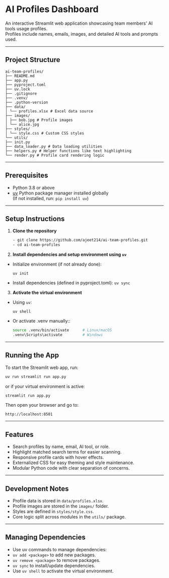 # AI Profiles Dashboard

An interactive Streamlit web application showcasing team members' AI tools usage profiles.  
Profiles include names, emails, images, and detailed AI tools and prompts used.

---
## Project Structure
```commandline
ai-team-profiles/
├── README.md
├── app.py
├── pyproject.toml
├── uv.lock
├── .gitignore
├── .venv/
├── .python-version
├── data/
│ └── profiles.xlsx # Excel data source
├── images/
│ ├── bob.jpg # Profile images
│ └── alice.jpg
├── styles/
│ └── style.css # Custom CSS styles
└── utils/
├── init.py
├── data_loader.py # Data loading utilities
├── helpers.py # Helper functions like text highlighting
└── render.py # Profile card rendering logic
```


---

## Prerequisites

- Python 3.8 or above
- [uv](https://pypi.org/project/uv/) Python package manager installed globally  
  (If not installed, run: `pip install uv`)

---

## Setup Instructions

1. **Clone the repository**

   ```bash
   - git clone https://github.com/ajeet214/ai-team-profiles.git
   - cd ai-team-profiles

2. **Install dependencies and setup environment using `uv`**

- Initialize environment (if not already done):

  ```uv init```
- Install dependencies (defined in pyproject.toml):
  ```uv sync```

3. **Activate the virtual environment**

- Using `uv`:

  ```uv shell```
- Or activate .venv manually::
  ```bash
  source .venv/bin/activate      # Linux/macOS
  .venv\Scripts\activate         # Windows
  ```
---
## Running the App
To start the Streamlit web app, run:
```bash
uv run streamlit run app.py
```
or if your virtual environment is active:
```bash
streamlit run app.py
```
Then open your browser and go to:
```commandline
http://localhost:8501
```
---
## Features
- Search profiles by name, email, AI tool, or role.
- Highlight matched search terms for easier scanning.
- Responsive profile cards with hover effects.
- Externalized CSS for easy theming and style maintenance.
- Modular Python code with clear separation of concerns.
---
## Development Notes
- Profile data is stored in `data/profiles.xlsx`.
- Profile images are stored in the `images/` folder.
- Styles are defined in `styles/style.css`.
- Core logic split across modules in the `utils/` package.
---
## Managing Dependencies
- Use uv commands to manage dependencies:
- `uv add <package>` to add new packages.
- `uv remove <package>` to remove packages.
- `uv sync` to install/update dependencies.
- Use `uv shell` to activate the virtual environment.